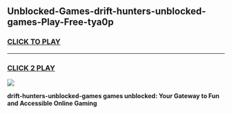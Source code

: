 
## Unblocked-Games-drift-hunters-unblocked-games-Play-Free-tya0p
<h3>
<a href="https://premium76.site?title=drift-hunters-unblocked-games&ref=10A">CLICK TO PLAY</a></h3>
<hr>

<h3>
<a href="https://premium76.site?title=drift-hunters-unblocked-games&ref=10A">CLICK 2 PLAY</a>
  
</h3>

<a href="https://premium76.site?title=drift-hunters-unblocked-games&ref=10A"><img src="https://clearcache.store/games.png"></a>


**drift-hunters-unblocked-games games unblocked: Your Gateway to Fun and Accessible Online Gaming**
